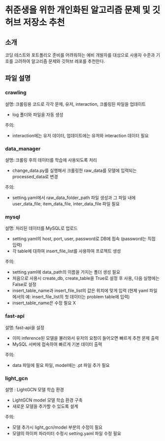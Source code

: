 # 취준생을 위한 개인화된 알고리즘 문제 및 깃허브 저장소 추천

## 소개

코딩 테스트와 포트폴리오 준비를 어려워하는 예비 개발자를 대상으로 사용자 수준과 기호를 고려하여 알고리즘 문제와 깃허브 레포를 추천한다.

## 파일 설명

### crawling

설명: 크롤링용 코드로 각각 문제, 유저, interaction, 크롤링된 파일을 업데이트

- log 폴더와 파일을 자동 생성

주의:
- interaction에는 유저 데이터, 업데이트에는 유저와 interaction 데이터 필요

### data_manager

설명: 크롤링 후의 데이터를 학습에 사용되도록 처리

- change_data.py를 실행해서 크롤링한 raw_data를 모델에 입력되는 processed_data로 변경

주의:
- setting.yaml에서 raw_data_folder_path 파일 생성과 그 파일 내에 user_data_file, item_data_file, inter_data_file 파일 필요

### mysql

설명: 처리된 데이터를 MySQL로 업로드

- setting.yaml의 host, port, user, password로 DB에 접속 (password는 직접 입력)
- 각 table에 대하여 insert_file_list를 사용하여 프로젝트 생성

주의:
- setting.yaml에 data_path의 이름을 가지는 폴더 생성 필요
- 처음으로 사용시 create_db, create_table을 True로 설정 후 사용, 다음 실행에는 False로 설정
- insert_table_name과 insert_file_list의 값은 위치에 맞게 입력 (현제 yaml 파일에서의 예: insert_file_list의 첫 데이터는 problem table에 입력)
- insert_table_name은 수정 필요 X

### fast-api

설명: fast-api을 설정

- 이미 inference된 모델을 불러와서 유저의 요청이 들어오면 빠르게 추천 문제 출력
- MySQL 서버에 접속하여 빠르게 기본 데이터 출력

주의:
- data 파일에 필요 파일, model에는 .pt 파일 추가 필요


### light_gcn

설명 : LightGCN 모델 학습 환경

- LightGCN model 모델 학습 환경 구축
- 새로운 모델을 추가할 수 있도록 설계

주의:
- 모델 추가시 light_gcn/model 부분의 수정이 필요
- 모델의 하이퍼 파라미터 수정시 setting.yaml 파일 수정 필요